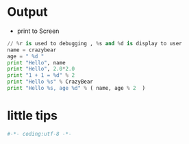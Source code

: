 # Output
- print to Screen
```py
// %r is used to debugging , %s and %d is display to user
name = crazybear
age = " %d "
print "Hello", name
print "Hello", 2.0*2.0
print "1 + 1 = %d" % 2
print "Hello %s" % CrazyBear
print "Hello %s, age %d" % ( name, age % 2  ) 
```


# little tips

```py
#-*- coding:utf-8 -*-
```



